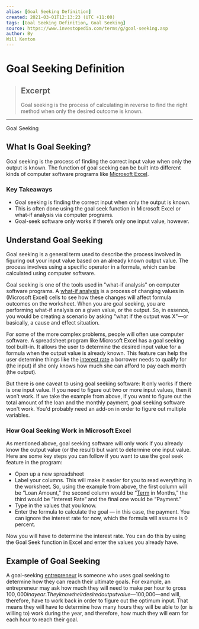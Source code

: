 ```yaml
---
alias: [Goal Seeking Definition]
created: 2021-03-01T12:13:23 (UTC +11:00)
tags: [Goal Seeking Definition, Goal Seeking]
source: https://www.investopedia.com/terms/g/goal-seeking.asp
author: By
Will Kenton
---
```


# Goal Seeking Definition

> ## Excerpt
> Goal seeking is the process of calculating in reverse to find the right method when only the desired outcome is known.

---

Goal Seeking
## What Is Goal Seeking?

Goal seeking is the process of finding the correct input value when only the output is known. The function of goal seeking can be built into different kinds of computer software programs like [Microsoft Excel](https://academy.investopedia.com/collections/excel-for-finance). 

### Key Takeaways

-   Goal seeking is finding the correct input when only the output is known. 
-   This is often done using the goal seek function in Microsoft Excel or what-if analysis via computer programs. 
-   Goal-seek software only works if there’s only one input value, however. 

## Understand Goal Seeking 

Goal seeking is a general term used to describe the process involved in figuring out your input value based on an already known output value. The process involves using a specific operator in a formula, which can be calculated using computer software. 

Goal seeking is one of the tools used in "what-if analysis" on computer software programs. A [what-if analysis](https://www.investopedia.com/terms/s/sensitivityanalysis.asp) is a process of changing values in (Microsoft Excel) cells to see how these changes will affect formula outcomes on the worksheet. When you are goal seeking, you are performing what-if analysis on a given value, or the output. So, in essence, you would be creating a scenario by asking "what if the output was X"—or basically, a cause and effect situation. 

For some of the more complex problems, people will often use computer software. A spreadsheet program like Microsoft Excel has a goal seeking tool built-in. It allows the user to determine the desired input value for a formula when the output value is already known. This feature can help the user determine things like the [interest rate](https://www.investopedia.com/terms/i/interestrate.asp) a borrower needs to qualify for (the input) if she only knows how much she can afford to pay each month (the output). 

But there is one caveat to using goal seeking software: It only works if there is one input value. If you need to figure out two or more input values, then it won’t work. If we take the example from above, if you want to figure out the total amount of the loan and the monthly payment, goal seeking software won't work. You'd probably need an add-on in order to figure out multiple variables. 

### How Goal Seeking Work in Microsoft Excel

As mentioned above, goal seeking software will only work if you already know the output value (or the result) but want to determine one input value. Here are some key steps you can follow if you want to use the goal seek feature in the program: 

-   Open up a new spreadsheet
-   Label your columns. This will make it easier for you to read everything in the worksheet. So, using the example from above, the first column will be “Loan Amount,” the second column would be “[Term](https://www.investopedia.com/terms/t/term.asp) in Months,” the third would be “Interest Rate” and the final one would be “Payment.”
-   Type in the values that you know. 
-   Enter the formula to calculate the goal — in this case, the payment. You can ignore the interest rate for now, which the formula will assume is 0 percent. 

Now you will have to determine the interest rate. You can do this by using the Goal Seek function in Excel and enter the values you already have. 

## Example of Goal Seeking

A goal-seeking [entrepreneur](https://www.investopedia.com/terms/e/entrepreneur.asp) is someone who uses goal seeking to determine how they can reach their ultimate goals. For example, an entrepreneur may ask how much they will need to make per hour to gross $100,000 in a year. They know their desired output value—$100,000—and will, therefore, have to work back in order to figure out the optimum input. That means they will have to determine how many hours they will be able to (or is willing to) work during the year, and therefore, how much they will earn for each hour to reach their goal.
